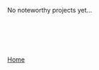 <head>
  <link rel="shortcut icon" sizes="16x16 32x32 64x64" href="Favicon.png" type="image/x-icon" />
</head>

No noteworthy projects yet...

<br>
<br>
<br>
<br>

<p><a href="https://dantevasudevan.github.io/">Home</a></p>
